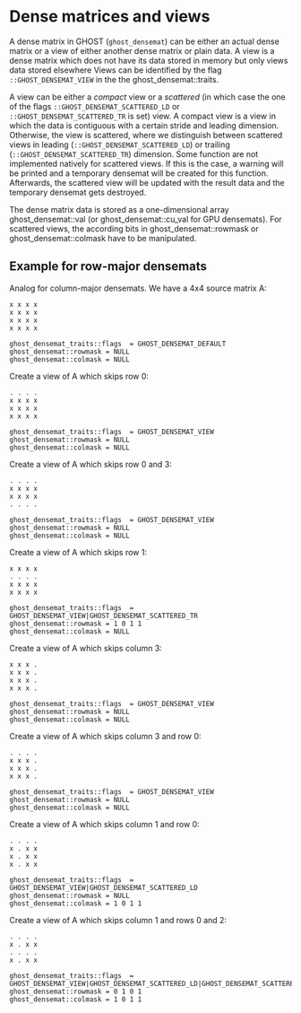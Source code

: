 Dense matrices and views
========================

A dense matrix in GHOST (`ghost_densemat`) can be either an actual dense matrix or a view of either another dense matrix or plain data.
A view is a dense matrix which does not have its data stored in memory but only views data stored elsewhere
Views can be identified by the flag `::GHOST_DENSEMAT_VIEW` in the the ghost_densemat::traits.

A view can be either a *compact* view or a *scattered* (in which case the one of the flags `::GHOST_DENSEMAT_SCATTERED_LD` or `::GHOST_DENSEMAT_SCATTERED_TR` is set) view.
A compact view is a view in which the data is contiguous with a certain stride and leading dimension.
Otherwise, the view is scattered, where we distinguish between scattered views in leading (`::GHOST_DENSEMAT_SCATTERED_LD`) or trailing (`::GHOST_DENSEMAT_SCATTERED_TR`) dimension.
Some function are not implemented natively for scattered views.
If this is the case, a warning will be printed and a temporary densemat will be created for this function.
Afterwards, the scattered view will be updated with the result data and the temporary densemat gets destroyed.

The dense matrix data is stored as a one-dimensional array ghost_densemat::val (or ghost_densemat::cu_val for GPU densemats).
For scattered views, the according bits in ghost_densemat::rowmask or ghost_densemat::colmask have to be manipulated.


Example for row-major densemats
-------------------------------

Analog for column-major densemats.
We have a 4x4 source matrix A:  
~~~
x x x x  
x x x x  
x x x x  
x x x x  
~~~
  
~~~
ghost_densemat_traits::flags  = GHOST_DENSEMAT_DEFAULT  
ghost_densemat::rowmask = NULL  
ghost_densemat::colmask = NULL  
~~~

Create a view of A which skips row 0:  
~~~
. . . .  
x x x x  
x x x x  
x x x x  
~~~
  
~~~
ghost_densemat_traits::flags  = GHOST_DENSEMAT_VIEW  
ghost_densemat::rowmask = NULL 
ghost_densemat::colmask = NULL  
~~~

Create a view of A which skips row 0 and 3:  
~~~
. . . .  
x x x x  
x x x x  
. . . .  
~~~
  
~~~
ghost_densemat_traits::flags  = GHOST_DENSEMAT_VIEW  
ghost_densemat::rowmask = NULL 
ghost_densemat::colmask = NULL  
~~~

Create a view of A which skips row 1:  
~~~
x x x x  
. . . .  
x x x x  
x x x x  
~~~
  
~~~
ghost_densemat_traits::flags  = GHOST_DENSEMAT_VIEW|GHOST_DENSEMAT_SCATTERED_TR  
ghost_densemat::rowmask = 1 0 1 1  
ghost_densemat::colmask = NULL  
~~~

Create a view of A which skips column 3:  
~~~
x x x .  
x x x .  
x x x .  
x x x .  
~~~
  
~~~
ghost_densemat_traits::flags  = GHOST_DENSEMAT_VIEW  
ghost_densemat::rowmask = NULL
ghost_densemat::colmask = NULL  
~~~

Create a view of A which skips column 3 and row 0:  
~~~
. . . .  
x x x .  
x x x .  
x x x .  
~~~
  
~~~
ghost_densemat_traits::flags  = GHOST_DENSEMAT_VIEW  
ghost_densemat::rowmask = NULL  
ghost_densemat::colmask = NULL  
~~~

Create a view of A which skips column 1 and row 0:  
~~~
. . . .  
x . x x  
x . x x  
x . x x  
~~~
  
~~~
ghost_densemat_traits::flags  = GHOST_DENSEMAT_VIEW|GHOST_DENSEMAT_SCATTERED_LD  
ghost_densemat::rowmask = NULL  
ghost_densemat::colmask = 1 0 1 1  
~~~

Create a view of A which skips column 1 and rows 0 and 2:  
~~~
. . . .  
x . x x  
. . . .  
x . x x  
~~~
  
~~~
ghost_densemat_traits::flags  = GHOST_DENSEMAT_VIEW|GHOST_DENSEMAT_SCATTERED_LD|GHOST_DENSEMAT_SCATTERED_TR  
ghost_densemat::rowmask = 0 1 0 1  
ghost_densemat::colmask = 1 0 1 1  
~~~
